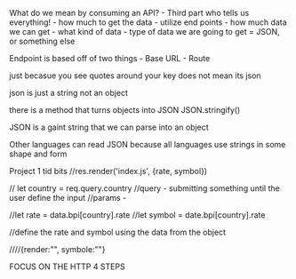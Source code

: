 
What do we mean by consuming an API?
	- Third part who tells us everything!
		- how much to get the data - utilize end points
		- how much data we can get
		- what kind of data
		- type of data we are going to get = JSON, or something else



Endpoint is based off of two things
	- Base URL
	- Route

just becasue you see quotes around your key does not mean its json


json is just a string not an object


there is a method that turns objects into JSON
	JSON.stringify()

JSON is a gaint string that we can parse into an object

Other languages can read JSON because all languages use strings in some shape and form



Project 1 tid bits
//res.render('index.js', {rate, symbol})

// let country = req.query.country
//query - submitting something until the user define the input
//params - 

//let rate = data.bpi[country].rate
//let symbol = date.bpi[country].rate


//define the rate and symbol using the data from the object

////{render:"", symbole:""}



FOCUS ON THE HTTP 4 STEPS


